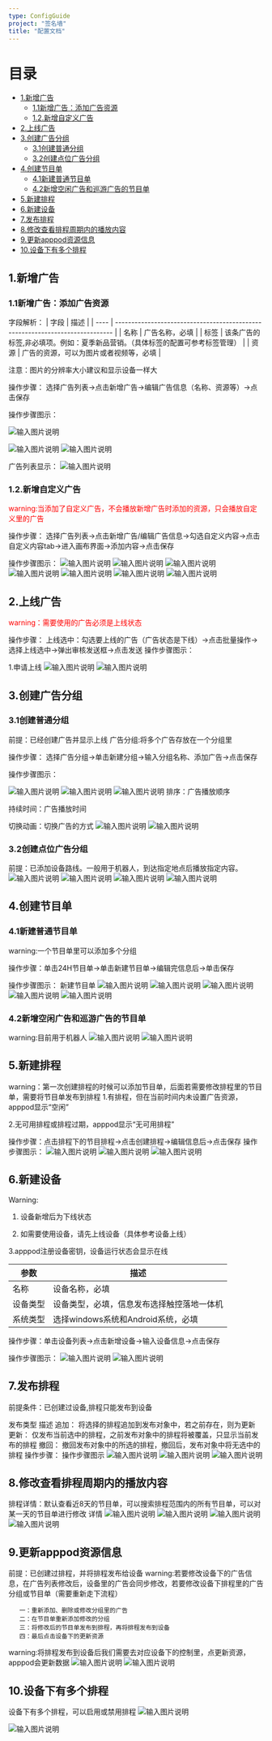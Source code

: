 ```yaml
---
type: ConfigGuide
project: "签名墙"
title: "配置文档"
---
```


# 目录
- [1.新增广告](#1%E6%96%B0%E5%A2%9E%E5%B9%BF%E5%91%8A)
  * [1.1新增广告：添加广告资源](#11%E6%96%B0%E5%A2%9E%E5%B9%BF%E5%91%8A%E6%B7%BB%E5%8A%A0%E5%B9%BF%E5%91%8A%E8%B5%84%E6%BA%90)
  * [1.2.新增自定义广告](#12%E6%96%B0%E5%A2%9E%E8%87%AA%E5%AE%9A%E4%B9%89%E5%B9%BF%E5%91%8A)
- [2.上线广告](#2%E4%B8%8A%E7%BA%BF%E5%B9%BF%E5%91%8A)
- [3.创建广告分组](#3%E5%88%9B%E5%BB%BA%E5%B9%BF%E5%91%8A%E5%88%86%E7%BB%84)
  * [3.1创建普通分组](#31%E5%88%9B%E5%BB%BA%E6%99%AE%E9%80%9A%E5%88%86%E7%BB%84)
  * [3.2创建点位广告分组](#32%E5%88%9B%E5%BB%BA%E7%82%B9%E4%BD%8D%E5%B9%BF%E5%91%8A%E5%88%86%E7%BB%84)
- [4.创建节目单](#4%E5%88%9B%E5%BB%BA%E8%8A%82%E7%9B%AE%E5%8D%95)
  * [4.1新建普通节目单](#41%E6%96%B0%E5%BB%BA%E6%99%AE%E9%80%9A%E8%8A%82%E7%9B%AE%E5%8D%95)
  * [4.2新增空闲广告和巡游广告的节目单](#42%E6%96%B0%E5%A2%9E%E7%A9%BA%E9%97%B2%E5%B9%BF%E5%91%8A%E5%92%8C%E5%B7%A1%E6%B8%B8%E5%B9%BF%E5%91%8A%E7%9A%84%E8%8A%82%E7%9B%AE%E5%8D%95)
- [5.新建排程](#5%E6%96%B0%E5%BB%BA%E6%8E%92%E7%A8%8B)
- [6.新建设备](#6%E6%96%B0%E5%BB%BA%E8%AE%BE%E5%A4%87)
- [7.发布排程](#7%E5%8F%91%E5%B8%83%E6%8E%92%E7%A8%8B)
- [8.修改查看排程周期内的播放内容](#8%E4%BF%AE%E6%94%B9%E6%9F%A5%E7%9C%8B%E6%8E%92%E7%A8%8B%E5%91%A8%E6%9C%9F%E5%86%85%E7%9A%84%E6%92%AD%E6%94%BE%E5%86%85%E5%AE%B9) 
- [9.更新apppod资源信息](#9%E6%9B%B4%E6%96%B0apppod%E8%B5%84%E6%BA%90%E4%BF%A1%E6%81%AF)
- [10.设备下有多个排程](#10%E8%AE%BE%E5%A4%87%E4%B8%8B%E6%9C%89%E5%A4%9A%E4%B8%AA%E6%8E%92%E7%A8%8B)
## 1.新增广告
### 1.1新增广告：添加广告资源
字段解析：
| 字段 | 描述                                                                          |
| ---- | ----------------------------------------------------------------------------- |
| 名称 | 广告名称，必填                                                                |
| 标签 | 该条广告的标签,非必填项。例如：夏季新品营销。（具体标签的配置可参考标签管理） |
| 资源 | 广告的资源，可以为图片或者视频等，必填                                        |

注意：图片的分辨率大小建议和显示设备一样大

操作步骤：
选择广告列表→点击新增广告→编辑广告信息（名称、资源等）→点击保存

操作步骤图示：

![输入图片说明](https://images.gitee.com/uploads/images/2021/0423/173153_4efea7a6_8867015.png "屏幕截图.png")


![输入图片说明](https://images.gitee.com/uploads/images/2021/0423/175645_f14d45ab_8867015.png "屏幕截图.png")
![输入图片说明](https://images.gitee.com/uploads/images/2021/0425/140043_e380b1f8_8867015.png "屏幕截图.png")

广告列表显示：
![输入图片说明](https://images.gitee.com/uploads/images/2021/0425/140417_a584f08b_8867015.png "屏幕截图.png")

### 1.2.新增自定义广告

<font color="red">warning:当添加了自定义广告，不会播放新增广告时添加的资源，只会播放自定义里的广告</font>

操作步骤：
选择广告列表→点击新增广告/编辑广告信息→勾选自定义内容→点击自定义内容tab→进入画布界面→添加内容→点击保存

操作步骤图示：
![输入图片说明](https://images.gitee.com/uploads/images/2021/0521/110540_556f2a1f_8867015.png "屏幕截图.png")
![输入图片说明](https://images.gitee.com/uploads/images/2021/0521/110745_06a2f2b3_8867015.png "屏幕截图.png")
![输入图片说明](https://images.gitee.com/uploads/images/2021/0521/110813_1803a72b_8867015.png "屏幕截图.png")
![输入图片说明](https://images.gitee.com/uploads/images/2021/0521/111115_63f2d3ca_8867015.png "屏幕截图.png")
![输入图片说明](https://images.gitee.com/uploads/images/2021/0521/111411_c9b5f343_8867015.png "屏幕截图.png")
![输入图片说明](https://images.gitee.com/uploads/images/2021/0521/111538_f227f28e_8867015.png "屏幕截图.png")
![输入图片说明](https://images.gitee.com/uploads/images/2021/0521/111803_f03ced67_8867015.png "屏幕截图.png")

## 2.上线广告
<font color="red">warning：需要使用的广告必须是上线状态</font>

操作步骤：
上线选中：勾选要上线的广告（广告状态是下线）→点击批量操作→选择上线选中→弹出审核发送框→点击发送 
操作步骤图示：                       

1.申请上线
![输入图片说明](https://images.gitee.com/uploads/images/2021/0425/144841_8b944cdf_8867015.png "屏幕截图.png")
![输入图片说明](https://images.gitee.com/uploads/images/2021/0425/145312_7f86ce40_8867015.png "屏幕截图.png")

## 3.创建广告分组
### 3.1创建普通分组
前提：已经创建广告并显示上线
广告分组:将多个广告存放在一个分组里

操作步骤：
选择广告分组→单击新建分组→输入分组名称、添加广告→点击保存

操作步骤图示：

![输入图片说明](https://images.gitee.com/uploads/images/2021/0425/162141_6797f966_8867015.png "屏幕截图.png")
![输入图片说明](https://images.gitee.com/uploads/images/2021/0425/165357_c4d44c21_8867015.png "屏幕截图.png")
![输入图片说明](https://images.gitee.com/uploads/images/2021/0425/165620_7b0824f4_8867015.png "屏幕截图.png")
排序：广告播放顺序

持续时间：广告播放时间

切换动画：切换广告的方式
![输入图片说明](https://images.gitee.com/uploads/images/2021/0425/170154_2d6d2e10_8867015.png "屏幕截图.png")
![输入图片说明](https://images.gitee.com/uploads/images/2021/0425/170239_c2cac9e9_8867015.png "屏幕截图.png")

### 3.2创建点位广告分组
前提：已添加设备路线。一般用于机器人，到达指定地点后播放指定内容。
![输入图片说明](https://images.gitee.com/uploads/images/2021/0719/150225_3108e76f_8867015.png "屏幕截图.png")
![输入图片说明](https://images.gitee.com/uploads/images/2021/0719/150529_ea740652_8867015.png "屏幕截图.png")
![输入图片说明](https://images.gitee.com/uploads/images/2021/0719/150721_198ab19c_8867015.png "屏幕截图.png")
![输入图片说明](https://images.gitee.com/uploads/images/2021/0719/150840_e6295fd9_8867015.png "屏幕截图.png")

## 4.创建节目单
### 4.1新建普通节目单
warning:一个节目单里可以添加多个分组

操作步骤：单击24H节目单→单击新建节目单→编辑完信息后→单击保存


操作步骤图示：
新建节目单
![输入图片说明](https://images.gitee.com/uploads/images/2021/0518/160516_4b2924c4_8867015.png "屏幕截图.png")
![输入图片说明](https://images.gitee.com/uploads/images/2021/0531/104740_b8f1e168_8867015.png "屏幕截图.png")
![输入图片说明](https://images.gitee.com/uploads/images/2021/0518/161947_1e32e2cd_8867015.png "屏幕截图.png")
![输入图片说明](https://images.gitee.com/uploads/images/2021/0531/105102_e110b54a_8867015.png "屏幕截图.png")
![输入图片说明](https://images.gitee.com/uploads/images/2021/0518/163528_90b5ad94_8867015.png "屏幕截图.png")

### 4.2新增空闲广告和巡游广告的节目单
warning:目前用于机器人
![输入图片说明](https://images.gitee.com/uploads/images/2021/0720/100419_6c464ab3_8867015.png "屏幕截图.png")
![输入图片说明](https://images.gitee.com/uploads/images/2021/0720/101023_21a55a6c_8867015.png "屏幕截图.png")

## 5.新建排程
warning：第一次创建排程的时候可以添加节目单，后面若需要修改排程里的节目单，需要将节目单发布到排程
1.有排程，但在当前时间内未设置广告资源，apppod显示“空闲”

2.无可用排程或排程过期，apppod显示“无可用排程”


操作步骤：点击排程下的节目排程→点击创建排程→编辑信息后→点击保存
操作步骤图示：
![输入图片说明](https://images.gitee.com/uploads/images/2021/0519/141052_6ba73a0c_8867015.png "屏幕截图.png")
![输入图片说明](https://images.gitee.com/uploads/images/2021/0519/141230_84fae959_8867015.png "屏幕截图.png")
![输入图片说明](https://images.gitee.com/uploads/images/2021/0519/141308_f2a53edf_8867015.png "屏幕截图.png")
 ## 6.新建设备
 Warning:

1. 设备新增后为下线状态

2. 如需要使用设备，请先上线设备（具体参考设备上线）

3.apppod注册设备密钥，设备运行状态会显示在线

| 参数     | 描述                                       |
| -------- | ------------------------------------------ |
| 名称     | 设备名称，必填                             |
| 设备类型 | 设备类型，必填，信息发布选择触控落地一体机 |
| 系统类型 | 选择windows系统和Android系统，必填         |

操作步骤：单击设备列表→点击新增设备→输入设备信息→点击保存

操作步骤图示：
![输入图片说明](https://images.gitee.com/uploads/images/2021/0512/154509_2a12a351_8867015.png "屏幕截图.png")
![输入图片说明](https://images.gitee.com/uploads/images/2021/0512/154654_1f8e0f53_8867015.png "屏幕截图.png")

## 7.发布排程
前提条件：已创建过设备,排程只能发布到设备

发布类型 描述
追加： 将选择的排程追加到发布对象中，若之前存在，则为更新
更新： 仅发布当前选中的排程，之前发布对象中的排程将被覆盖，只显示当前发布的排程
撤回： 撤回发布对象中的所选的排程，撤回后，发布对象中将无选中的排程
操作步骤：
操作步骤图示
![输入图片说明](https://images.gitee.com/uploads/images/2021/0519/155425_065c3821_8867015.png "屏幕截图.png")
![输入图片说明](https://images.gitee.com/uploads/images/2021/0519/155536_77979bd8_8867015.png "屏幕截图.png")
![输入图片说明](https://images.gitee.com/uploads/images/2021/0519/155718_05284335_8867015.png "屏幕截图.png")

## 8.修改查看排程周期内的播放内容
排程详情：默认查看近8天的节目单，可以搜索排程范围内的所有节目单，可以对某一天的节目单进行修改
详情
![输入图片说明](https://images.gitee.com/uploads/images/2021/0519/141920_f3e7b9f7_8867015.png "屏幕截图.png")
![输入图片说明](https://images.gitee.com/uploads/images/2021/0713/173855_0009803d_8867015.png "屏幕截图.png")
![输入图片说明](https://images.gitee.com/uploads/images/2021/0519/154159_824afe29_8867015.png "屏幕截图.png")
![输入图片说明](https://images.gitee.com/uploads/images/2021/0519/155016_3cb01c60_8867015.png "屏幕截图.png")

## 9.更新apppod资源信息
前提：已创建过排程，并将排程发布给设备
warning:若要修改设备下的广告信息，在广告列表修改后，设备里的广告会同步修改，若要修改设备下排程里的广告分组或节目单（需要重新走下流程）

       一：重新添加、删除或修改分组里的广告
       二：在节目单重新添加修改的分组
       三：将修改后的节目单发布到排程，再将排程发布到设备
       四：最后点击设备下的更新资源

warning:将排程发布到设备后我们需要去对应设备下的控制里，点更新资源，apppod会更新数据 
![输入图片说明](https://images.gitee.com/uploads/images/2021/0519/172530_7313a308_8867015.png "屏幕截图.png")
![输入图片说明](https://images.gitee.com/uploads/images/2021/0707/113417_849efb02_8867015.png "屏幕截图.png")

## 10.设备下有多个排程

设备下有多个排程，可以启用或禁用排程
![输入图片说明](https://images.gitee.com/uploads/images/2021/0519/172530_7313a308_8867015.png "屏幕截图.png")

![输入图片说明](https://images.gitee.com/uploads/images/2021/0909/164833_1cd4b6f7_8867015.png "屏幕截图.png")